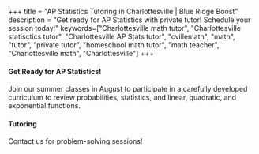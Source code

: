+++
title = "AP Statistics Tutoring in Charlottesville | Blue Ridge Boost"
description = "Get ready for AP Statistics with private tutor! Schedule your session today!"
keywords=["Charlottesville math tutor", "Charlottesville statisctics tutor", "Charlottesville AP Stats tutor", "cvillemath", "math", "tutor", "private tutor", "homeschool math tutor", "math teacher", "Charlottesville math", "Charlottesville"]
+++

<div class="container">

<div class="row">

<div class="col-sm-8 left">

#### Get Ready for AP Statistics! 

Join our summer classes in August to participate in a carefully developed curriculum to review probabilities, statistics, and linear, quadratic, and exponential functions.

#### Tutoring

Contact us for problem-solving sessions!

</div>

<div class="col-sm-4">
<!-- 
<center>
<a href="https://allthingsalgebra.com/"><img alt="All Things Algebra" src="/images/LogoATA.png" width="55%" style="padding:20px;"></a><br>
<a href="https://artofproblemsolving.com/store/book/intro-algebra"><img alt="Algebra" src="/images/intro-algebra.gif" width="45%" style="padding:20px;"></a> <br>
<a href="https://bigideaslearning.com/programs/middle-school-modeling-real-life"><img alt="Middle School Math" src="/images/bim.png" width="90%" style="padding:20px;"></a>
</center> -->
</div>

</div></div>

